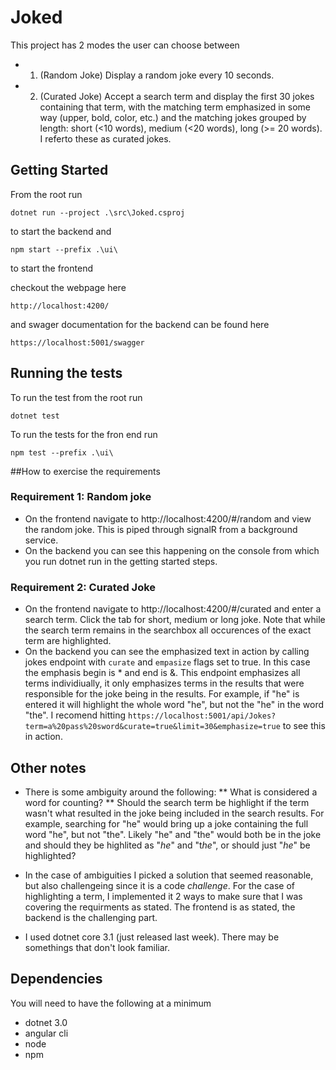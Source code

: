 # Joked

This project has 2 modes the user can choose between
* 1. (Random Joke) Display a random joke every 10 seconds.
* 2. (Curated Joke) Accept a search term and display the first 30 jokes containing that term, with the matching term emphasized in some way (upper, bold, color, etc.) and the matching jokes grouped by length: short (<10 words), medium (<20 words), long (>= 20 words).  I referto these as curated jokes.  

## Getting Started

From the root run 
```
dotnet run --project .\src\Joked.csproj
```
to start the backend and 

```
npm start --prefix .\ui\
```
to start the frontend

checkout the webpage here 
```
http://localhost:4200/
```
and swager documentation for the backend can be found here 
```
https://localhost:5001/swagger
```
## Running the tests

To run the test from the root run
```
dotnet test
```
To run the tests for the fron end run
```
npm test --prefix .\ui\
```

##How to exercise the requirements

### Requirement 1: Random joke
* On the frontend navigate to http://localhost:4200/#/random and view the random joke. This is piped through signalR from a background service. 
* On the backend you can see this happening on the console from which you run dotnet run in the getting started steps. 

### Requirement 2: Curated Joke
* On the frontend navigate to http://localhost:4200/#/curated and enter a search term.  Click the tab for short, medium or long joke. Note that while the search term remains in the searchbox all occurences of the exact term are highlighted. 
* On the backend you can see the emphasized text in action by calling jokes endpoint with `curate` and `empasize` flags set to true.  In this case the emphasis begin is * and end is &.  This endpoint emphasizes all terms individiually, it only emphasizes terms in the results that were responsible for the joke being in the results.  For example, if "he" is entered it will highlight the whole word "he", but not the "he" in the word "the".  I recomend hitting ```https://localhost:5001/api/Jokes?term=a%20pass%20sword&curate=true&limit=30&emphasize=true``` to see this in action.

## Other notes
* There is some ambiguity around the following:
** What is considered a word for counting?
** Should the search term be highlight if the term wasn't what resulted in the joke being included in the search results.  For example, searching for "he" would bring up a joke containing the full word "he", but not "the". Likely "he" and "the" would both be in the joke and should they be highlited as "*he*" and "t*he*", or should just "*he*" be highlighted?
* In the case of ambiguities I picked a solution that seemed reasonable, but also challengeing since it is a code *challenge*.  For the case of highlighting a term, I implemented it 2 ways to make sure that I was covering the requirments as stated. The frontend is as stated, the backend is the challenging part.    

* I used dotnet core 3.1 (just released last week). There may be somethings that don't look familiar.

## Dependencies
You will need to have the following at a minimum
* dotnet 3.0
* angular cli
* node
* npm 

